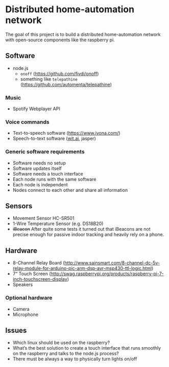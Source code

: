 # Distributed home-automation network
The goal of this project is to build a distributed home-automation network with open-source components like the raspberry pi.

## Software
- node.js
  - `onoff` (https://github.com/fivdi/onoff)
  - something like `telepathine` (https://github.com/automenta/telepathine)

### Music
- Spotify Webplayer API

### Voice commands
- Text-to-speech software (https://www.ivona.com/)
- Speech-to-text software ([wit.ai](http://wit.ai), jasper)

### Generic software requirements
- Software needs no setup
- Software updates itself
- Software needs a touch interface
- Each node runs with the same software
- Each node is independent
- Nodes connect to each other and share all information

## Sensors
- Movement Sensor HC-SR501
- 1-Wire Temperature Sensor (e.g. DS18B20)
- ~~iBeacon~~ After quite some tests it turned out that iBeacons are not precise enough for passive indoor tracking and heavily rely on a phone.

## Hardware
- 8-Channel Relay Board (http://www.sainsmart.com/8-channel-dc-5v-relay-module-for-arduino-pic-arm-dsp-avr-msp430-ttl-logic.html)
- 7“ Touch Screen (http://swag.raspberrypi.org/products/raspberry-pi-7-inch-touchscreen-display)
- Speakers

### Optional hardware
- Camera
- Microphone

## Issues
- Which linux should be used on the raspberry?
- What’s the best solution to create a touch interface that runs smoothly on the raspberry and talks to the node.js process?
- There must be always a way to physically turn lights on/off
